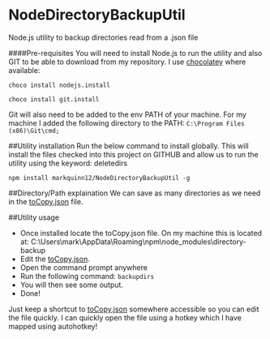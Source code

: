 # NodeDirectoryBackupUtil
Node.js utility to backup directories read from a .json file

####Pre-requisites
You will need to install Node.js to run the utility and also GIT to be able to download from my repository. I use [chocolatey](https://chocolatey.org/) where available:

`choco install nodejs.install`

`choco install git.install`

Git will also need to be added to the env PATH of your machine. For my machine I added the following directory to the PATH:
`C:\Program Files (x86)\Git\cmd;`

##Utility installation
Run the below command to install globally. This will install the files checked into this project on GITHUB and allow us to run the utility using the keyword: deletedirs

`npm install markquinn12/NodeDirectoryBackupUtil -g`

##Directory/Path explaination
We can save as many directories as we need in the [toCopy.json](toCopy.json) file. 

##Utility usage
- Once installed locate the toCopy.json file. On my machine this is located at: C:\Users\mark\AppData\Roaming\npm\node_modules\directory-backup
- Edit the [toCopy.json](toCopy.json).
- Open the command prompt anywhere
- Run the following command: `backupdirs`
- You will then see some output.
- Done!

Just keep a shortcut to  [toCopy.json](toCopy.json) somewhere accessible so you can edit the file quickly. I can quickly open the file using a hotkey which I have mapped using autohotkey!
